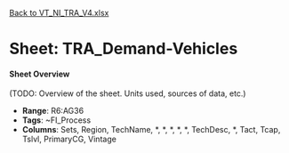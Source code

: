 [Back to VT_NI_TRA_V4.xlsx](README.md)

# Sheet: TRA_Demand-Vehicles

#### Sheet Overview

(TODO: Overview of the sheet. Units used, sources of data, etc.)

- **Range**: R6:AG36
- **Tags**: ~FI_Process
- **Columns**: Sets, Region, TechName, *, *, *, *, *, TechDesc, *, Tact, Tcap, Tslvl, PrimaryCG, Vintage


